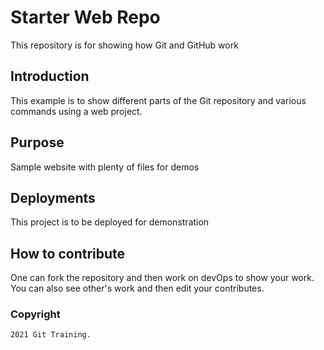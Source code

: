 # Starter Web Repo

This repository is for showing how Git and GitHub work

## Introduction

This example is to show different parts of the Git repository and various commands using a web project.

## Purpose

Sample website with plenty of files for demos

## Deployments

This project is to be deployed for demonstration

## How to contribute

One can fork the repository and then work on devOps to show your work. You can also see other's work and then edit your contributes.

### Copyright
	
	2021 Git Training.